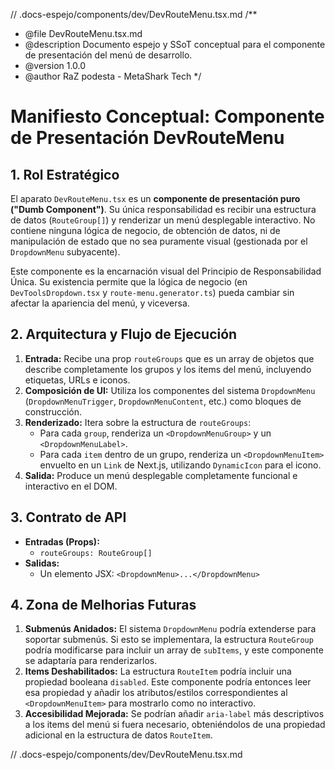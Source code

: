 // .docs-espejo/components/dev/DevRouteMenu.tsx.md
/**
 * @file DevRouteMenu.tsx.md
 * @description Documento espejo y SSoT conceptual para el componente de presentación del menú de desarrollo.
 * @version 1.0.0
 * @author RaZ podesta - MetaShark Tech
 */

# Manifiesto Conceptual: Componente de Presentación DevRouteMenu

## 1. Rol Estratégico

El aparato `DevRouteMenu.tsx` es un **componente de presentación puro ("Dumb Component")**. Su única responsabilidad es recibir una estructura de datos (`RouteGroup[]`) y renderizar un menú desplegable interactivo. No contiene ninguna lógica de negocio, de obtención de datos, ni de manipulación de estado que no sea puramente visual (gestionada por el `DropdownMenu` subyacente).

Este componente es la encarnación visual del Principio de Responsabilidad Única. Su existencia permite que la lógica de negocio (en `DevToolsDropdown.tsx` y `route-menu.generator.ts`) pueda cambiar sin afectar la apariencia del menú, y viceversa.

## 2. Arquitectura y Flujo de Ejecución

1.  **Entrada:** Recibe una prop `routeGroups` que es un array de objetos que describe completamente los grupos y los items del menú, incluyendo etiquetas, URLs e iconos.
2.  **Composición de UI:** Utiliza los componentes del sistema `DropdownMenu` (`DropdownMenuTrigger`, `DropdownMenuContent`, etc.) como bloques de construcción.
3.  **Renderizado:** Itera sobre la estructura de `routeGroups`:
    *   Para cada `group`, renderiza un `<DropdownMenuGroup>` y un `<DropdownMenuLabel>`.
    *   Para cada `item` dentro de un grupo, renderiza un `<DropdownMenuItem>` envuelto en un `Link` de Next.js, utilizando `DynamicIcon` para el icono.
4.  **Salida:** Produce un menú desplegable completamente funcional e interactivo en el DOM.

## 3. Contrato de API

*   **Entradas (Props):**
    *   `routeGroups: RouteGroup[]`
*   **Salidas:**
    *   Un elemento JSX: `<DropdownMenu>...</DropdownMenu>`

## 4. Zona de Melhorias Futuras

1.  **Submenús Anidados:** El sistema `DropdownMenu` podría extenderse para soportar submenús. Si esto se implementara, la estructura `RouteGroup` podría modificarse para incluir un array de `subItems`, y este componente se adaptaría para renderizarlos.
2.  **Items Deshabilitados:** La estructura `RouteItem` podría incluir una propiedad booleana `disabled`. Este componente podría entonces leer esa propiedad y añadir los atributos/estilos correspondientes al `<DropdownMenuItem>` para mostrarlo como no interactivo.
3.  **Accesibilidad Mejorada:** Se podrían añadir `aria-label` más descriptivos a los items del menú si fuera necesario, obteniéndolos de una propiedad adicional en la estructura de datos `RouteItem`.

// .docs-espejo/components/dev/DevRouteMenu.tsx.md
